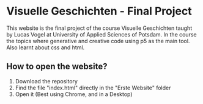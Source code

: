 # Visuelle Geschichten - Final Project

This website is the final project of the course Visuelle Geschichten taught by Lucas Vogel at University of Applied Sciences of Potsdam. In the course the topics where generative and creative code using p5 as the main tool. Also learnt about css and html. 

## How to open the website?
1. Download the repository
2. Find the file "index.html" directly in the "Erste Website" folder
3. Open it (Best using Chrome, and in a Desktop)

